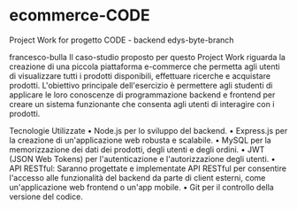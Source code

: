 # ecommerce-CODE

Project Work for progetto CODE - backend 
edys-byte-branch

francesco-bulla 
Il caso-studio proposto per questo Project Work riguarda la creazione di una piccola piattaforma e-commerce che permetta agli utenti di visualizzare tutti i prodotti disponibili, effettuare ricerche e acquistare prodotti. L'obiettivo principale dell'esercizio è permettere agli studenti di applicare le loro conoscenze di programmazione backend e frontend per creare un sistema funzionante che consenta agli utenti di interagire con i prodotti.

Tecnologie Utilizzate
	•	Node.js per lo sviluppo del backend.
	•	Express.js per la creazione di un'applicazione web robusta e scalabile.
	•	MySQL per la memorizzazione dei dati dei prodotti, degli utenti e degli ordini.
	•	JWT (JSON Web Tokens) per l'autenticazione e l'autorizzazione degli utenti.
	•	API RESTful: Saranno progettate e implementate API RESTful per consentire l'accesso alle funzionalità del backend da parte di client esterni, come un'applicazione web frontend o un'app mobile.
	•	Git per il controllo della versione del codice.
